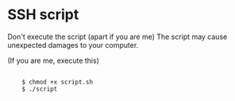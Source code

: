 SSH script
===========

Don't execute the script (apart if you are me)
The script may cause unexpected damages to your
computer.

(If you are me, execute this)

```console

	$ chmod +x script.sh
	$ ./script

```
